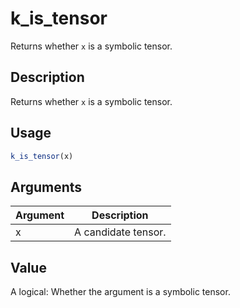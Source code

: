 # k_is_tensor


Returns whether ``x`` is a symbolic tensor.




## Description

Returns whether ``x`` is a symbolic tensor.





## Usage
```r
k_is_tensor(x)
```




## Arguments


Argument      |Description
------------- |----------------
x | A candidate tensor.





## Value

A logical: Whether the argument is a symbolic tensor.





